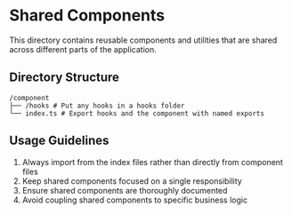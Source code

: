 # Shared Components

This directory contains reusable components and utilities that are shared
across different parts of the application.

## Directory Structure

```
/component
├── /hooks # Put any hooks in a hooks folder
└── index.ts # Export hooks and the component with named exports
```

## Usage Guidelines

1. Always import from the index files rather than directly from component files
2. Keep shared components focused on a single responsibility
3. Ensure shared components are thoroughly documented
4. Avoid coupling shared components to specific business logic
